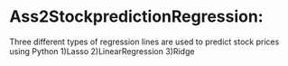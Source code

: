 # Ass2StockpredictionRegression: 

Three different types of regression lines are used to predict stock prices using Python
1)Lasso
2)LinearRegression
3)Ridge
